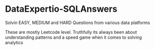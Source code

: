 # DataExpertio-SQLAnswers

Solvin EASY, MEDIUM and HARD Questions from various data platforms

These are mostly Leetcode level. Truthfully its always been about understanding patterns and a speed game when it comes to solving analytics
